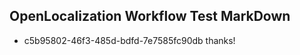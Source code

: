 ## OpenLocalization Workflow Test MarkDown
* c5b95802-46f3-485d-bdfd-7e7585fc90db thanks!

<!--HONumber=Aug16_HO1-->


